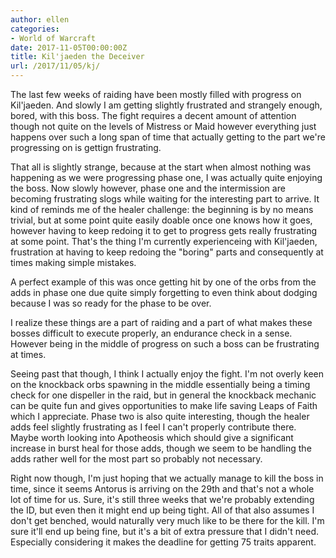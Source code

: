 ```yaml
---
author: ellen
categories:
- World of Warcraft
date: 2017-11-05T00:00:00Z
title: Kil'jaeden the Deceiver
url: /2017/11/05/kj/
---
```


The last few weeks of raiding have been mostly filled with progress on Kil'jaeden. And slowly I am getting slightly frustrated and strangely enough, bored, with this boss. The fight requires a decent amount of attention though not quite on the levels of Mistress or Maid however everything just happens over such a long span of time that actually getting to the part we're progressing on is gettign frustrating.

That all is slightly strange, because at the start when almost nothing was happening as we were progressing phase one, I was actually quite enjoying the boss. Now slowly however, phase one and the intermission are becoming frustrating slogs while waiting for the interesting part to arrive. It kind of reminds me of the healer challenge: the beginning is by no means trivial, but at some point quite easily doable once one knows how it goes, however having to keep redoing it to get to progress gets really frustrating at some point. That's the thing I'm currently experienceing with Kil'jaeden, frustration at having to keep redoing the "boring" parts and consequently at times making simple mistakes.

A perfect example of this was once getting hit by one of the orbs from the adds in phase one due quite simply forgetting to even think about dodging because I was so ready for the phase to be over.

I realize these things are a part of raiding and a part of what makes these bosses difficult to execute properly, an endurance check in a sense. However being in the middle of progress on such a boss can be frustrating at times.

Seeing past that though, I think I actually enjoy the fight. I'm not overly keen on the knockback orbs spawning in the middle essentially being a timing check for one dispeller in the raid, but in general the knockback mechanic can be quite fun and gives opportunities to make life saving Leaps of Faith which I appreciate. Phase two is also quite interesting, though the healer adds feel slightly frustrating as I feel I can't properly contribute there. Maybe worth looking into Apotheosis which should give a significant increase in burst heal for those adds, though we seem to be handling the adds rather well for the most part so probably not necessary.

Right now though, I'm just hoping that we actually manage to kill the boss in time, since it seems Antorus is arriving on the 29th and that's not a whole lot of time for us. Sure, it's still three weeks that we're probably extending the ID, but even then it might end up being tight. All of that also assumes I don't get benched, would naturally very much like to be there for the kill. I'm sure it'll end up being fine, but it's a bit of extra pressure that I didn't need. Especially considering it makes the deadline for getting 75 traits apparent.